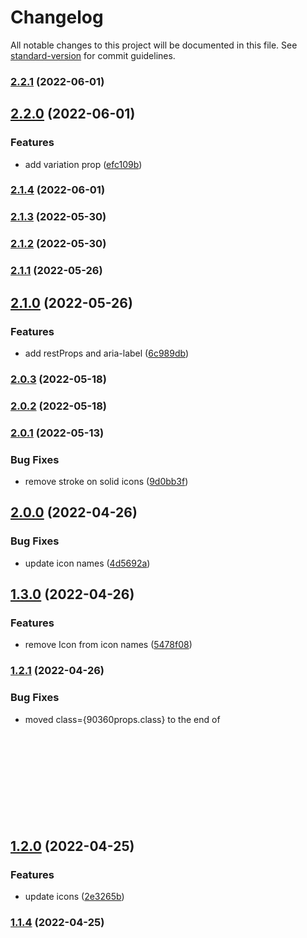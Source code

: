 # Changelog

All notable changes to this project will be documented in this file. See [standard-version](https://github.com/conventional-changelog/standard-version) for commit guidelines.

### [2.2.1](https://github.com/shinokada/svelte-heros/compare/v2.2.0...v2.2.1) (2022-06-01)

## [2.2.0](https://github.com/shinokada/svelte-heros/compare/v2.1.4...v2.2.0) (2022-06-01)


### Features

* add variation prop ([efc109b](https://github.com/shinokada/svelte-heros/commit/efc109b372c554ea4dd95d5a7f7dcec524158435))

### [2.1.4](https://github.com/shinokada/svelte-heros/compare/v2.1.3...v2.1.4) (2022-06-01)

### [2.1.3](https://github.com/shinokada/svelte-heros/compare/v2.1.2...v2.1.3) (2022-05-30)

### [2.1.2](https://github.com/shinokada/svelte-heros/compare/v2.1.1...v2.1.2) (2022-05-30)

### [2.1.1](https://github.com/shinokada/svelte-heros/compare/v2.1.0...v2.1.1) (2022-05-26)

## [2.1.0](https://github.com/shinokada/svelte-heros/compare/v2.0.3...v2.1.0) (2022-05-26)


### Features

* add restProps and aria-label ([6c989db](https://github.com/shinokada/svelte-heros/commit/6c989db5ecc6d01c9b341afe0f60cb324356fb94))

### [2.0.3](https://github.com/shinokada/svelte-heros/compare/v2.0.2...v2.0.3) (2022-05-18)

### [2.0.2](https://github.com/shinokada/svelte-heros/compare/v2.0.1...v2.0.2) (2022-05-18)

### [2.0.1](https://github.com/shinokada/svelte-heros/compare/v2.0.0...v2.0.1) (2022-05-13)


### Bug Fixes

* remove stroke on solid icons ([9d0bb3f](https://github.com/shinokada/svelte-heros/commit/9d0bb3f9c275ad6f3ba415339222f2f01e488e87))

## [2.0.0](https://github.com/shinokada/svelte-heros/compare/v1.3.0...v2.0.0) (2022-04-26)


### Bug Fixes

* update icon names ([4d5692a](https://github.com/shinokada/svelte-heros/commit/4d5692aa7336c7a7212e8b2c684a6f8485e5f985))

## [1.3.0](https://github.com/shinokada/svelte-heroicons/compare/v1.2.1...v1.3.0) (2022-04-26)


### Features

* remove Icon from icon names ([5478f08](https://github.com/shinokada/svelte-heroicons/commit/5478f08c824722570bf4881d6ba8d15345258dc7))

### [1.2.1](https://github.com/shinokada/svelte-heroicons/compare/v1.2.0...v1.2.1) (2022-04-26)


### Bug Fixes

* moved class={90360props.class} to the end of <svg> ([4156617](https://github.com/shinokada/svelte-heroicons/commit/4156617ce204cccfbac85af57f2155bf178a1b90))

## [1.2.0](https://github.com/shinokada/svelte-heroicons/compare/v1.1.4...v1.2.0) (2022-04-25)


### Features

* update icons ([2e3265b](https://github.com/shinokada/svelte-heroicons/commit/2e3265b36cc3fe82c052aa8316ca171a06f0f42a))

### [1.1.4](https://github.com/shinokada/svelte-heroicons/compare/v1.1.0...v1.1.4) (2022-04-25)
